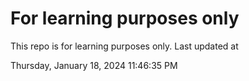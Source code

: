 # For learning purposes only
This repo is for learning purposes only.
Last updated at

Thursday, January 18, 2024 11:46:35 PM

